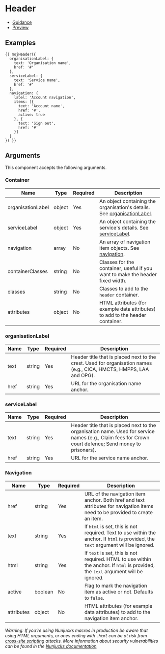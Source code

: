 # Header

- [Guidance](https://moj-design-system.herokuapp.com/components/header)
- [Preview](https://moj-frontend.herokuapp.com/components/header)

## Examples

```
{{ mojHeader({
  organisationLabel: {
    text: 'Organisation name',
    href: '#'
  },
  serviceLabel: {
    text: 'Service name',
    href: '#'
  },
  navigation: {
    label: 'Account navigation',
    items: [{
      text: 'Account name',
      href: '#',
      active: true
    }, {
      text: 'Sign out',
      href: '#'
    }]
  }
}) }}
```

## Arguments

This component accepts the following arguments.

### Container

|Name|Type|Required|Description|
|---|---|---|---|
|organisationLabel|object|Yes|An object containing the organisation's details. See [organisationLabel](#organisationlabel).|
|serviceLabel|object|Yes|An object containing the service's details. See [serviceLabel](#servicelabel).|
|navigation|array|No|An array of navigation item objects. See [navigation](#navigation).|
|containerClasses|string|No|Classes for the container, useful if you want to make the header fixed width.|
|classes|string|No|Classes to add to the `header` container.|
|attributes|object|No|HTML attributes (for example data attributes) to add to the header container.|

### organisationLabel

|Name|Type|Required|Description|
|---|---|---|---|
|text|string|Yes|Header title that is placed next to the crest. Used for organisation names (e.g., CICA, HMCTS, HMPPS, LAA and OPG).|
|href|string|Yes|URL for the organisation name anchor.|

### serviceLabel

|Name|Type|Required|Description|
|---|---|---|---|
|text|string|Yes|Header title that is placed next to the organisation name. Used for service names (e.g., Claim fees for Crown court defence; Send money to prisoners).|
|href|string|Yes|URL for the service name anchor.|

### Navigation

|Name|Type|Required|Description|
|---|---|---|---|
|href|string|Yes|URL of the navigation item anchor. Both href and text attributes for navigation items need to be provided to create an item.|
|text|string|Yes|If `html` is set, this is not required. Text to use within the anchor. If `html` is provided, the `text` argument will be ignored.|
|html|string|Yes|If `text` is set, this is not required. HTML to use within the anchor. If `html` is provided, the `text` argument will be ignored.|
|active|boolean|No|Flag to mark the navigation item as active or not. Defaults to `false`.|
|attributes|object|No|HTML attributes (for example data attributes) to add to the navigation item anchor.|


*Warning: If you’re using Nunjucks macros in production be aware that using HTML arguments, or ones ending with `.html` can be at risk from [cross-site scripting](https://en.wikipedia.org/wiki/Cross-site_scripting) attacks. More information about security vulnerabilities can be found in the [Nunjucks documentation](https://mozilla.github.io/nunjucks/api.html#user-defined-templates-warning).*
